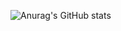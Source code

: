 
![Anurag's GitHub stats](https://github-readme-stats.vercel.app/api?username=Calixto0128&show_icons=true&theme=algolia)
<!--
**Calixto0128/Calixto0128** is a ✨ _special_ ✨ repository because its `README.md` (this file) appears on your GitHub profile.

Here are some ideas to get you started:

### - 🔭 I’m currently working on ...
- 🌱 I’m currently learning ...
- 👯 I’m looking to collaborate on ...
- 🤔 I’m looking for help with ...
- 💬 Ask me about ...
- 📫 How to reach me: ...
- 😄 Pronouns: ...
- ⚡ Fun fact: ...
-->
